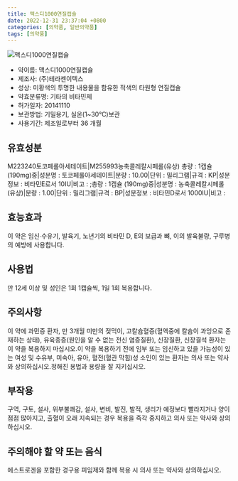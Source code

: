```yaml
---
title: 맥스디1000연질캡슐
date: 2022-12-31 23:37:04 +0800
categories: [의약품, 일반의약품]
tags: [의약품]
---
```

![맥스디1000연질캡슐](https://nedrug.mfds.go.kr/pbp/cmn/itemImageDownload/147426964205900079)

- 약이름: 맥스디1000연질캡슐
- 제조사: (주)테라젠이텍스
- 성상: 미황색의 투명한 내용물을 함유한 적색의 타원형 연질캡슐
- 약효분류명: 기타의 비타민제
- 허가일자: 20141110
- 보관방법: 기밀용기, 실온(1~30℃)보관
- 사용기간: 제조일로부터 36 개월
## 유효성분
M223240토코페롤아세테이트|M255993농축콜레칼시페롤(유상)
총량 : 1캡슐 (190mg)중|성분명 : 토코페롤아세테이트|분량 : 10.00|단위 : 밀리그램|규격 : KP|성분정보 : 비타민E로서 10IU|비고 : ;총량 : 1캡슐 (190mg)중|성분명 : 농축콜레칼시페롤(유상)|분량 : 1.00|단위 : 밀리그램|규격 : BP|성분정보 : 비타민D로서 1000IU|비고 :
## 효능효과
이 약은 임신∙수유기, 발육기, 노년기의 비타민 D, E의 보급과 뼈, 이의 발육불량, 구루병의 예방에 사용합니다.
## 사용법
만 12세 이상 및 성인은 1회 1캡슐씩, 1일 1회 복용합니다.
## 주의사항
이 약에 과민증 환자, 만 3개월 미만의 젖먹이, 고칼슘혈증(혈액중에 칼슘이 과잉으로 존재하는 상태), 유육종증(원인을 알 수 없는 전신 염증질환), 신장질환, 신장결석 환자는 이 약을 복용하지 마십시오.이 약을 복용하기 전에 임부 또는 임신하고 있을 가능성이 있는 여성 및 수유부, 미숙아, 유아, 혈전(혈관 막힘)성 소인이 있는 환자는 의사 또는 약사와 상의하십시오.정해진 용법과 용량을 잘 지키십시오.
## 부작용
구역, 구토, 설사, 위부불쾌감, 설사, 변비, 발진, 발적, 생리가 예정보다 빨라지거나 양이 점점 많아지고, 출혈이 오래 지속되는 경우 복용을 즉각 중지하고 의사 또는 약사와 상의하십시오.
## 주의해야 할 약 또는 음식
에스트로겐을 포함한 경구용 피임제와 함께 복용 시 의사 또는 약사와 상의하십시오.
